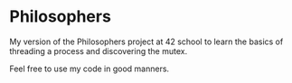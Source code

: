# Philosophers

My version of the Philosophers project at 42 school to learn the basics of threading a process and discovering the mutex.

Feel free to use my code in good manners.

